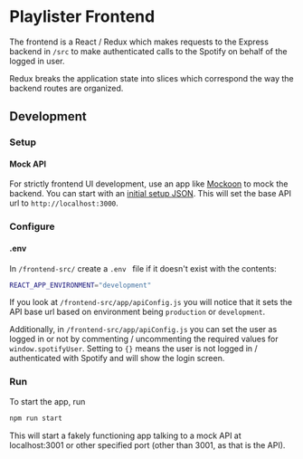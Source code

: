 # Playlister Frontend

The frontend is a React / Redux which makes requests to the Express backend in `/src` to make authenticated calls to the Spotify on behalf of the logged in user.

Redux breaks the application state into slices which correspond the way the backend routes are organized.

## Development

### Setup

#### Mock API

For strictly frontend UI development, use an app like [Mockoon](https://mockoon.com/) to mock the backend. You can start with an [initial setup JSON](https://gist.github.com/dethbird/fa9e5c4ce7ba8cffc4fc317cbef7e783). This will set the base API url to `http://localhost:3000`.

### Configure

#### .env

In `/frontend-src/` create a `.env ` file if it doesn't exist with the contents:

```bash
REACT_APP_ENVIRONMENT="development"
```

If you look at `/frontend-src/app/apiConfig.js` you will notice that it sets the API base url based on environment being `production` or `development`.

Additionally, in `/frontend-src/app/apiConfig.js` you can set the user as logged in or not by commenting / uncommenting the required values for `window.spotifyUser`. Setting to `{}` means the user is not logged in / authenticated with Spotify and will show the login screen.

### Run

To start the app, run

```bash
npm run start
```

This will start a fakely functioning app talking to a mock API at localhost:3001 or other specified port (other than 3001, as that is the API).
